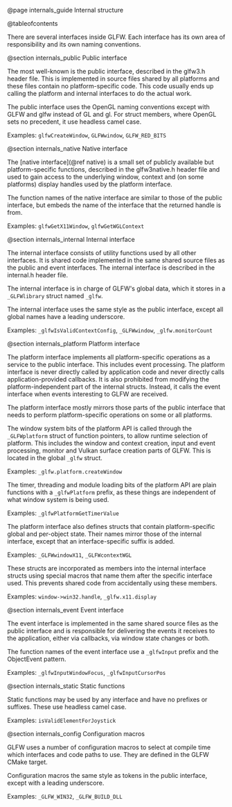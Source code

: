 @page internals_guide Internal structure

@tableofcontents

There are several interfaces inside GLFW.  Each interface has its own area of
responsibility and its own naming conventions.


@section internals_public Public interface

The most well-known is the public interface, described in the glfw3.h header
file.  This is implemented in source files shared by all platforms and these
files contain no platform-specific code.  This code usually ends up calling the
platform and internal interfaces to do the actual work.

The public interface uses the OpenGL naming conventions except with GLFW and
glfw instead of GL and gl.  For struct members, where OpenGL sets no precedent,
it use headless camel case.

Examples: `glfwCreateWindow`, `GLFWwindow`, `GLFW_RED_BITS`


@section internals_native Native interface

The [native interface](@ref native) is a small set of publicly available
but platform-specific functions, described in the glfw3native.h header file and
used to gain access to the underlying window, context and (on some platforms)
display handles used by the platform interface.

The function names of the native interface are similar to those of the public
interface, but embeds the name of the interface that the returned handle is
from.

Examples: `glfwGetX11Window`, `glfwGetWGLContext`


@section internals_internal Internal interface

The internal interface consists of utility functions used by all other
interfaces.  It is shared code implemented in the same shared source files as
the public and event interfaces.  The internal interface is described in the
internal.h header file.

The internal interface is in charge of GLFW's global data, which it stores in
a `_GLFWlibrary` struct named `_glfw`.

The internal interface uses the same style as the public interface, except all
global names have a leading underscore.

Examples: `_glfwIsValidContextConfig`, `_GLFWwindow`, `_glfw.monitorCount`


@section internals_platform Platform interface

The platform interface implements all platform-specific operations as a service
to the public interface.  This includes event processing.  The platform
interface is never directly called by application code and never directly calls
application-provided callbacks.  It is also prohibited from modifying the
platform-independent part of the internal structs.  Instead, it calls the event
interface when events interesting to GLFW are received.

The platform interface mostly mirrors those parts of the public interface that needs to
perform platform-specific operations on some or all platforms.

The window system bits of the platform API is called through the `_GLFWplatform` struct of
function pointers, to allow runtime selection of platform.  This includes the window and
context creation, input and event processing, monitor and Vulkan surface creation parts of
GLFW.  This is located in the global `_glfw` struct.

Examples: `_glfw.platform.createWindow`

The timer, threading and module loading bits of the platform API are plain functions with
a `_glfwPlatform` prefix, as these things are independent of what window system is being
used.

Examples: `_glfwPlatformGetTimerValue`

The platform interface also defines structs that contain platform-specific
global and per-object state.  Their names mirror those of the internal
interface, except that an interface-specific suffix is added.

Examples: `_GLFWwindowX11`, `_GLFWcontextWGL`

These structs are incorporated as members into the internal interface structs
using special macros that name them after the specific interface used.  This
prevents shared code from accidentally using these members.

Examples: `window->win32.handle`, `_glfw.x11.display`


@section internals_event Event interface

The event interface is implemented in the same shared source files as the public
interface and is responsible for delivering the events it receives to the
application, either via callbacks, via window state changes or both.

The function names of the event interface use a `_glfwInput` prefix and the
ObjectEvent pattern.

Examples: `_glfwInputWindowFocus`, `_glfwInputCursorPos`


@section internals_static Static functions

Static functions may be used by any interface and have no prefixes or suffixes.
These use headless camel case.

Examples: `isValidElementForJoystick`


@section internals_config Configuration macros

GLFW uses a number of configuration macros to select at compile time which
interfaces and code paths to use.  They are defined in the GLFW CMake target.

Configuration macros the same style as tokens in the public interface, except
with a leading underscore.

Examples: `_GLFW_WIN32`, `_GLFW_BUILD_DLL`

